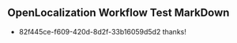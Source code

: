 ## OpenLocalization Workflow Test MarkDown
* 82f445ce-f609-420d-8d2f-33b16059d5d2 thanks!

<!--HONumber=Oct16_HO3-->


